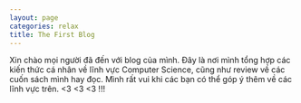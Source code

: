 ```yaml
---
layout: page
categories: relax
title: The First Blog
---
```

Xin chào mọi người đã đến với blog của mình. Đây là nơi mình tổng hợp các kiến thức cá nhân về lĩnh vực Computer Science, cũng như review về các cuốn sách mình hay đọc. Mình rất vui khi các bạn có thể góp ý thêm về các lĩnh vực trên. <3 <3 <3 !!!
